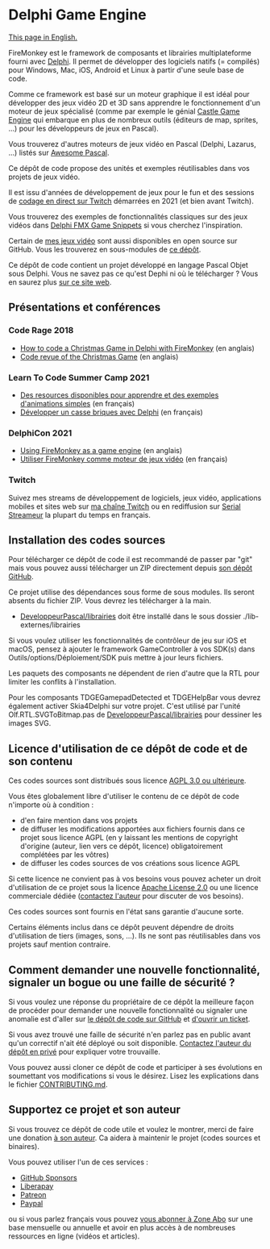 # Delphi Game Engine

[This page in English.](README.md)

FireMonkey est le framework de composants et librairies multiplateforme fourni avec [Delphi](https://www.embarcadero.com/products/delphi). Il permet de développer des logiciels natifs (= compilés) pour Windows, Mac, iOS, Android et Linux à partir d'une seule base de code.

Comme ce framework est basé sur un moteur graphique il est idéal pour développer des jeux vidéo 2D et 3D sans apprendre le fonctionnement d'un moteur de jeux spécialisé (comme par exemple le génial [Castle Game Engine](https://castle-engine.io) qui embarque en plus de nombreux outils (éditeurs de map, sprites, ...) pour les développeurs de jeux en Pascal).

Vous trouverez d'autres moteurs de jeux vidéo en Pascal (Delphi, Lazarus, ...) listés sur [Awesome Pascal](https://github.com/Fr0sT-Brutal/awesome-pascal).

Ce dépôt de code propose des unités et exemples réutilisables dans vos projets de jeux vidéo.

Il est issu d'années de développement de jeux pour le fun et des sessions de [codage en direct sur Twitch](https://www.twitch.tv/patrickpremartin) démarrées en 2021 (et bien avant Twitch).

Vous trouverez des exemples de fonctionnalités classiques sur des jeux vidéos dans [Delphi FMX Game Snippets](https://github.com/DeveloppeurPascal/Delphi-FMX-Game-Snippets) si vous cherchez l'inspiration.

Certain de [mes jeux vidéo](https://gamolf.fr) sont aussi disponibles en open source sur GitHub. Vous les trouverez en sous-modules de [ce dépôt](https://github.com/DeveloppeurPascal/DevPas-Games-Pack).

Ce dépôt de code contient un projet développé en langage Pascal Objet sous Delphi. Vous ne savez pas ce qu'est Dephi ni où le télécharger ? Vous en saurez plus [sur ce site web](https://delphi-resources.developpeur-pascal.fr/).

## Présentations et conférences

### Code Rage 2018

* [How to code a Christmas Game in Delphi with FireMonkey](https://serialstreameur.fr/coderage2018-christmasgame-howto.php) (en anglais)
* [Code revue of the Christmas Game](https://serialstreameur.fr/coderage2018-christmasgame-codereview.php) (en anglais)

### Learn To Code Summer Camp 2021

* [Des resources disponibles pour apprendre et des exemples d'animations simples](https://serialstreameur.fr/ltcsc2021-04.php) (en français)
* [Développer un casse briques avec Delphi](https://serialstreameur.fr/ltcsc2021-05.php) (en français)

### DelphiCon 2021

* [Using FireMonkey as a game engine](https://serialstreameur.fr/delphicon-2021-fmx-game-engine.php) (en anglais)
* [Utiliser FireMonkey comme moteur de jeux vidéo](https://serialstreameur.fr/webinaire-20211211.php) (en français)

### Twitch

Suivez mes streams de développement de logiciels, jeux vidéo, applications mobiles et sites web sur [ma chaîne Twitch](https://www.twitch.tv/patrickpremartin) ou en rediffusion sur [Serial Streameur](https://serialstreameur.fr/jeux-video.php) la plupart du temps en français.

## Installation des codes sources

Pour télécharger ce dépôt de code il est recommandé de passer par "git" mais vous pouvez aussi télécharger un ZIP directement depuis [son dépôt GitHub](https://github.com/DeveloppeurPascal/Delphi-Game-Engine).

Ce projet utilise des dépendances sous forme de sous modules. Ils seront absents du fichier ZIP. Vous devrez les télécharger à la main.

* [DeveloppeurPascal/librairies](https://github.com/DeveloppeurPascal/librairies) doit être installé dans le sous dossier ./lib-externes/librairies

Si vous voulez utiliser les fonctionnalités de contrôleur de jeu sur iOS et macOS, pensez à ajouter le framework GameController à vos SDK(s) dans Outils/options/Déploiement/SDK puis mettre à jour leurs fichiers.

Les paquets des composants ne dépendent de rien d'autre que la RTL pour limiter les conflits à l'installation.

Pour les composants TDGEGamepadDetected et TDGEHelpBar vous devrez également activer Skia4Delphi sur votre projet. C'est utilisé par l'unité Olf.RTL.SVGToBitmap.pas de [DeveloppeurPascal/librairies](https://github.com/DeveloppeurPascal/librairies) pour dessiner les images SVG.

## Licence d'utilisation de ce dépôt de code et de son contenu

Ces codes sources sont distribués sous licence [AGPL 3.0 ou ultérieure](https://choosealicense.com/licenses/agpl-3.0/).

Vous êtes globalement libre d'utiliser le contenu de ce dépôt de code n'importe où à condition :
* d'en faire mention dans vos projets
* de diffuser les modifications apportées aux fichiers fournis dans ce projet sous licence AGPL (en y laissant les mentions de copyright d'origine (auteur, lien vers ce dépôt, licence) obligatoirement complétées par les vôtres)
* de diffuser les codes sources de vos créations sous licence AGPL

Si cette licence ne convient pas à vos besoins vous pouvez acheter un droit d'utilisation de ce projet sous la licence [Apache License 2.0](https://choosealicense.com/licenses/apache-2.0/) ou une licence commerciale dédiée ([contactez l'auteur](https://developpeur-pascal.fr/nous-contacter.php) pour discuter de vos besoins).

Ces codes sources sont fournis en l'état sans garantie d'aucune sorte.

Certains éléments inclus dans ce dépôt peuvent dépendre de droits d'utilisation de tiers (images, sons, ...). Ils ne sont pas réutilisables dans vos projets sauf mention contraire.

## Comment demander une nouvelle fonctionnalité, signaler un bogue ou une faille de sécurité ?

Si vous voulez une réponse du propriétaire de ce dépôt la meilleure façon de procéder pour demander une nouvelle fonctionnalité ou signaler une anomalie est d'aller sur [le dépôt de code sur GitHub](https://github.com/DeveloppeurPascal/Delphi-Game-Engine) et [d'ouvrir un ticket](https://github.com/DeveloppeurPascal/Delphi-Game-Engine/issues).

Si vous avez trouvé une faille de sécurité n'en parlez pas en public avant qu'un correctif n'ait été déployé ou soit disponible. [Contactez l'auteur du dépôt en privé](https://developpeur-pascal.fr/nous-contacter.php) pour expliquer votre trouvaille.

Vous pouvez aussi cloner ce dépôt de code et participer à ses évolutions en soumettant vos modifications si vous le désirez. Lisez les explications dans le fichier [CONTRIBUTING.md](CONTRIBUTING.md).

## Supportez ce projet et son auteur

Si vous trouvez ce dépôt de code utile et voulez le montrer, merci de faire une donation [à son auteur](https://github.com/DeveloppeurPascal). Ca aidera à maintenir le projet (codes sources et binaires).

Vous pouvez utiliser l'un de ces services :

* [GitHub Sponsors](https://github.com/sponsors/DeveloppeurPascal)
* [Liberapay](https://liberapay.com/PatrickPremartin)
* [Patreon](https://www.patreon.com/patrickpremartin)
* [Paypal](https://www.paypal.com/paypalme/patrickpremartin)

ou si vous parlez français vous pouvez [vous abonner à Zone Abo](https://zone-abo.fr/nos-abonnements.php) sur une base mensuelle ou annuelle et avoir en plus accès à de nombreuses ressources en ligne (vidéos et articles).
